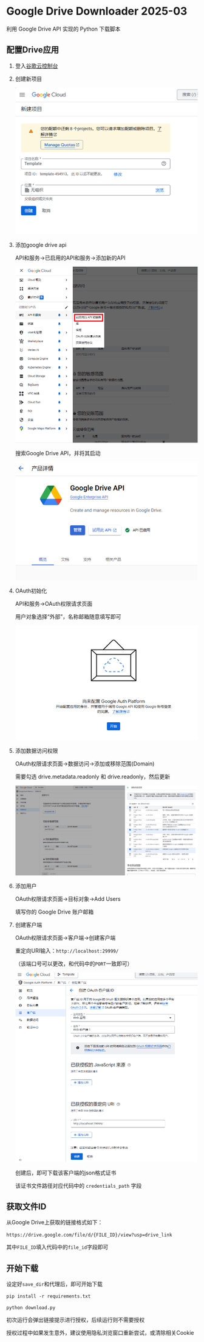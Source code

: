 # Google Drive Downloader 2025-03

利用 Google Drive API 实现的 Python 下载脚本

## 配置Drive应用

1. 登入[谷歌云控制台](https://console.cloud.google.com/)

2. 创建新项目

    ![alt text](assets/image.png)


3. 添加google drive api

    API和服务->已启用的API和服务->添加新的API

    ![alt text](assets/image-1.png)

    搜索Google Drive API，并将其启动

    ![alt text](assets/image-2.png)

4. OAuth初始化

    API和服务->OAuth权限请求页面

    用户对象选择“外部”，名称邮箱随意填写即可

    ![alt text](assets/image-3.png)

5. 添加数据访问权限

    OAuth权限请求页面->数据访问->添加或移除范围(Domain)

    需要勾选 drive.metadata.readonly 和 drive.readonly，然后更新

    ![alt text](assets/image-4.png)

6. 添加用户

    OAuth权限请求页面->目标对象->Add Users

    填写你的 Google Drive 账户邮箱

7. 创建客户端

    OAuth权限请求页面->客户端->创建客户端

    重定向URI输入：`http://localhost:29999/`

    （该端口号可以更改，和代码中的`PORT`一致即可）

    ![alt text](assets/image-5.png)

    创建后，即可下载该客户端的json格式证书

    该证书文件路径对应代码中的 `credentials_path` 字段

## 获取文件ID

从Google Drive上获取的链接格式如下：

`https://drive.google.com/file/d/{FILE_ID}/view?usp=drive_link`

其中`FILE_ID`填入代码中的`file_id`字段即可

## 开始下载

设定好`save_dir`和代理后，即可开始下载

```
pip install -r requirements.txt
```

```
python download.py
```

初次运行会弹出链接提示进行授权，后续运行则不需要授权

授权过程中如果发生意外，建议使用隐私浏览窗口重新尝试，或清除相关Cookie
